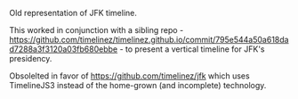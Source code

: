 Old representation of JFK timeline.

This worked in conjunction with a sibling repo  - https://github.com/timelinez/timelinez.github.io/commit/795e544a50a618dad7288a3f3120a03fb680ebbe - to present a vertical timeline for JFK's presidency.  

Obsolelted in favor of https://github.com/timelinez/jfk which uses TimelineJS3 instead of the home-grown (and incomplete) technology.